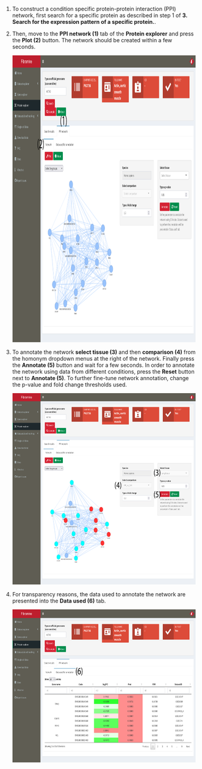 1. To construct a condition specific protein-protein interaction (PPI) network, first search for a specific protein as described in step 1 of **3. Search for the expression pattern of a specific protein.**.

2. Then, move to the **PPI network (1)** tab of the **Protein explorer** and press the **Plot (2)** button. The network should be created within a few seconds.

	<a href= "faq/faqScreenshots/proteinExpl2.png" target="_blank" rel='noopener noreferrer'> 
		<img src= "./faqScreenshots/proteinExpl2.png" alt="image" style="width:900px;height:750px" class="center"/>
	</a>

3. To annotate the network **select tissue (3)** and then **comparison (4)** from the homonym dropdown menus at the right of the network. Finally press the **Annotate (5)** button and wait for a few seconds. In order to annotate the network using data from different conditions, press the **Reset** button next to **Annotate (5)**. To further fine-tune network annotation, change the p-value and fold change thresholds used.

	<a href= "faq/faqScreenshots/proteinExpl3.png" target="_blank" rel='noopener noreferrer'> 
		<img src= "./faqScreenshots/proteinExpl3.png" alt="image" style="width:900px;height:500px" class="center"/>
	</a>

4. For transparency reasons, the data used to annotate the network are presented into the **Data used (6)** tab.
	
	<a href= "faq/faqScreenshots/proteinExpl4.png" target="_blank" rel='noopener noreferrer'> 
		<img src= "./faqScreenshots/proteinExpl4.png" alt="image" style="width:900px;height:400px" class="center"/>
	</a>
